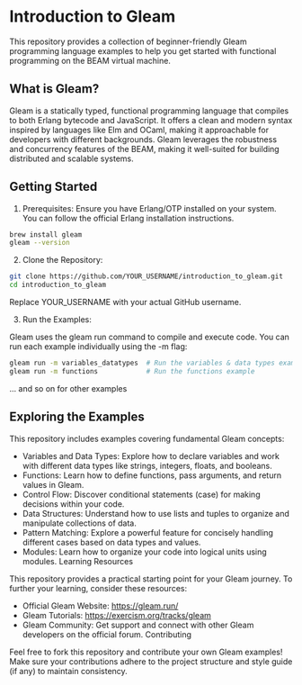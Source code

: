 # Introduction to Gleam

This repository provides a collection of beginner-friendly Gleam programming language examples to help you get started with functional programming on the BEAM virtual machine.

## What is Gleam?

Gleam is a statically typed, functional programming language that compiles to both Erlang bytecode and JavaScript. It offers a clean and modern syntax inspired by languages like Elm and OCaml, making it approachable for developers with different backgrounds. Gleam leverages the robustness and concurrency features of the BEAM, making it well-suited for building distributed and scalable systems.

## Getting Started

1. Prerequisites: Ensure you have Erlang/OTP installed on your system. You can follow the official Erlang installation instructions.
```bash
brew install gleam
gleam --version
```

2. Clone the Repository:

```bash
git clone https://github.com/YOUR_USERNAME/introduction_to_gleam.git
cd introduction_to_gleam
```
Replace YOUR_USERNAME with your actual GitHub username.


3. Run the Examples:

Gleam uses the gleam run command to compile and execute code. You can run each example individually using the -m flag:

```bash
gleam run -m variables_datatypes  # Run the variables & data types example
gleam run -m functions            # Run the functions example
```
... and so on for other examples

## Exploring the Examples

This repository includes examples covering fundamental Gleam concepts:

- Variables and Data Types: Explore how to declare variables and work with different data types like strings, integers, floats, and booleans.
- Functions: Learn how to define functions, pass arguments, and return values in Gleam.
- Control Flow: Discover conditional statements (case) for making decisions within your code.
- Data Structures: Understand how to use lists and tuples to organize and manipulate collections of data.
- Pattern Matching: Explore a powerful feature for concisely handling different cases based on data types and values.
- Modules: Learn how to organize your code into logical units using modules.
Learning Resources

This repository provides a practical starting point for your Gleam journey. To further your learning, consider these resources:

- Official Gleam Website: https://gleam.run/
- Gleam Tutorials: https://exercism.org/tracks/gleam
- Gleam Community: Get support and connect with other Gleam developers on the official forum.
Contributing

Feel free to fork this repository and contribute your own Gleam examples! Make sure your contributions adhere to the project structure and style guide (if any) to maintain consistency.
